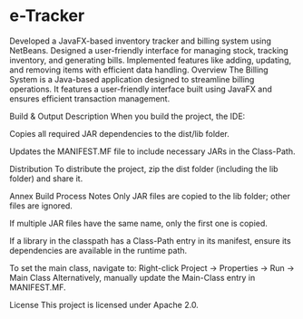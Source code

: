 # e-Tracker
Developed a JavaFX-based inventory tracker and billing system using NetBeans. Designed a user-friendly interface for managing stock, tracking inventory, and generating bills. Implemented features like adding, updating, and removing items with efficient data handling.
Overview
The Billing System is a Java-based application designed to streamline billing operations. It features a user-friendly interface built using JavaFX and ensures efficient transaction management.

Build & Output Description
When you build the project, the IDE:

Copies all required JAR dependencies to the dist/lib folder.

Updates the MANIFEST.MF file to include necessary JARs in the Class-Path.

Distribution
To distribute the project, zip the dist folder (including the lib folder) and share it.

Annex
Build Process Notes
Only JAR files are copied to the lib folder; other files are ignored.

If multiple JAR files have the same name, only the first one is copied.

If a library in the classpath has a Class-Path entry in its manifest, ensure its dependencies are available in the runtime path.

To set the main class, navigate to:
Right-click Project → Properties → Run → Main Class
Alternatively, manually update the Main-Class entry in MANIFEST.MF.

License
This project is licensed under Apache 2.0.

